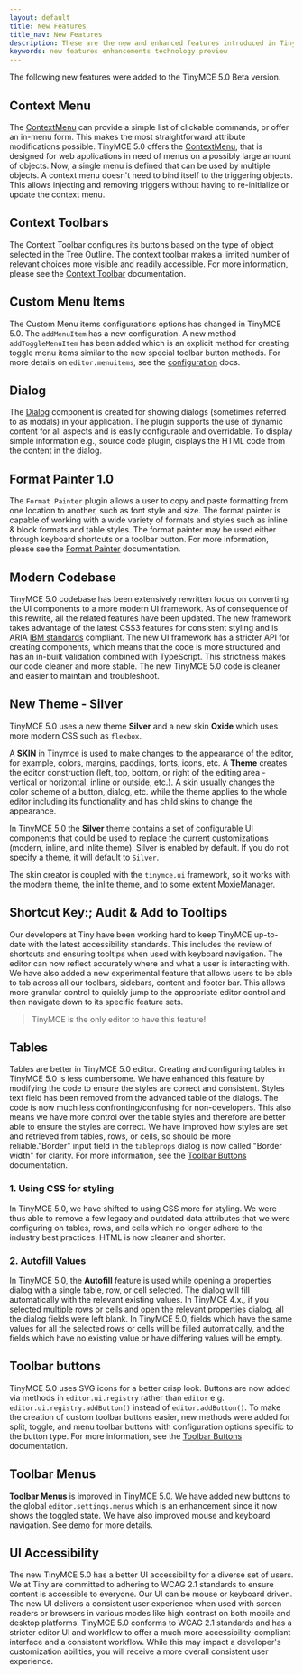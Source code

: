```yaml
---
layout: default
title: New Features
title_nav: New Features
description: These are the new and enhanced features introduced in TinyMCE 5.0.
keywords: new features enhancements technology preview
---
```


The following new features were added to the TinyMCE 5.0 Beta version.

## Context Menu

The [ContextMenu]({{site.baseurl}}/ui-elements/contextmenu/) can provide a simple list of clickable commands, or offer an in-menu form. This makes the most straightforward attribute modifications possible. TinyMCE 5.0 offers the [ContextMenu]({{site.baseurl}}/ui-elements/contextmenu/), that is designed for web applications in need of menus on a possibly large amount of objects. Now, a single menu is defined that can be used by multiple objects. A context menu doesn't need to bind itself to the triggering objects. This allows injecting and removing triggers without having to re-initialize or update the context menu.

## Context Toolbars

The Context Toolbar configures its buttons based on the type of object selected in the Tree Outline. The context toolbar makes a limited number of relevant choices more visible and readily accessible. For more information, please see the [Context Toolbar]({{site.baseurl}}/ui-elements/contexttoolbar/) documentation.

## Custom Menu Items

The Custom Menu items configurations options has changed in TinyMCE 5.0. The `addMenuItem` has a new configuration. A new method `addToggleMenuItem` has been added which is an explicit method for creating toggle menu items similar to the new special toolbar button methods. For more details on `editor.menuitems`, see the [configuration]({{site.baseurl}}/ui-elements/typesoftoolbarbuttons/#menunbspbutton) docs.

<!-- ### Custom Sidebars

* `editor.addSidebar`, Docs coming soon. -->

## Dialog

The [Dialog]({{site.baseurl}}/ui-elements/dialog/) component is created for showing dialogs (sometimes referred to as modals) in your application. The plugin supports the use of dynamic content for all aspects and is easily configurable and overridable. To display simple information e.g., source code plugin, displays the HTML code from the content in the dialog.

## Format Painter 1.0

The `Format Painter` plugin allows a user to copy and paste formatting from one location to another, such as font style and size. The format painter is capable of working with a wide variety of formats and styles such as inline & block formats and table styles.
The format painter may be used either through keyboard shortcuts or a toolbar button. For more information, please see the [Format Painter]({{site.baseurl}}/plugins/formatpainter/) documentation.

<!-- ## Icon Packs

- New Section [(DOC-161)](https://ephocks.atlassian.net/browse/DOC-161)

## Modernize default content in TinyMCE 5.0

- New Section [(DOC-162)](https://ephocks.atlassian.net/browse/DOC-162) -->

## Modern Codebase

TinyMCE 5.0 codebase has been extensively rewritten focus on converting the UI components to a more modern UI framework. As of consequence of this rewrite, all the related features have been updated. The new framework takes advantage of the latest CSS3 features for consistent styling and is ARIA [IBM standards](https://www.ibm.com/able/checklists.html) compliant. The new UI framework has a stricter API for creating components, which means that the code is more structured and has an in-built validation combined with TypeScript. This strictness makes our code cleaner and more stable. The new TinyMCE 5.0 code is cleaner and easier to maintain and troubleshoot.

## New Theme - Silver

TinyMCE  5.0 uses a new theme **Silver** and a new skin **Oxide** which uses more modern CSS such as `flexbox`.

A **SKIN** in Tinymce is used to make changes to the appearance of the editor, for example, colors, margins, paddings, fonts, icons, etc. A **Theme** creates the editor construction (left, top, bottom, or right of the editing area - vertical or horizontal, inline or outside, etc.). A skin usually changes the color scheme of a button, dialog, etc. while the theme applies to the whole editor including its functionality and has child skins to change the appearance.

In TinyMCE 5.0 the **Silver** theme contains a set of configurable UI components that could be used to replace the current customizations (modern, inline, and inlite theme). Silver is enabled by default. If you do not specify a theme, it will default to `Silver`.

The skin creator is coupled with the `tinymce.ui` framework, so it works with the modern theme, the inlite theme, and to some extent MoxieManager.

<!-- ## Permanent Pen 1.0

The Permanent Pen allows you to add comments or responses in emails or other Notes documents, without having to change the test color or style. You can highlight text in two ways - using a permanent pen or using a highlighter pen. You must be in a rich-text field to use permanent pen and highlighters.

The Permanent Pen enables you to add text in a different color, typeface and type style, or font than the default font settings so that it stands out from the rest of the document. This is especially useful for collaborative projects because each user can work ina different colored permanent pen; everyone can see who contributed to the document by the color of the text.

This feature is easier to use when you want to apply the same text formatting to noncontagious text that you have already typed, or when you are inserting new text into existing text such as comments. Permanent Pen only works in a rich text field such as the body of a message.

The Permanent Pen function is available in the toolbar. When you click the Permanent pen icon and begin typing, the input defaults to `Arial` `bold` font; font size `12` and font color `red`. To disable the Permanent Pen function, click the Permanent pen icon again.

You can click anywhere in the text field to use the Permanent Pen function. To change the text style while Permanent Pen is enabled, right-click to open the **Context** menu, then select **Permanent pen** properties to open the **Permanent pen** properties dialog. -->

## Shortcut Key:; Audit & Add to Tooltips

Our developers at Tiny have been working hard to keep TinyMCE up-to-date with the latest accessibility standards. This includes the review of shortcuts and ensuring tooltips when used with keyboard navigation.
The editor can now reflect accurately where and what a user is interacting with. We have also added a new experimental feature that allows users to be able to tab across all our toolbars, sidebars, content and footer bar. This allows more granular control to quickly jump to the appropriate editor control and then navigate down to its specific feature sets.

> TinyMCE is the only editor to have this feature!

## Tables

Tables are better in TinyMCE 5.0 editor. Creating and configuring tables in TinyMCE 5.0 is less cumbersome. We have enhanced this feature by modifying the code to ensure the styles are correct and consistent. Styles text field has been removed from the advanced table of the dialogs. The code is now much less confronting/confusing for non-developers. This also means we have more control over the table styles and therefore are better able to ensure the styles are correct. We have improved how styles are set and retrieved from tables, rows, or cells, so should be more reliable."Border" input field in the `tableprops` dialog is now called "Border width" for clarity. For more information, see the [Toolbar Buttons]({{site.baseurl}}/plugins/table/) documentation.

### 1. Using CSS for styling

In TinyMCE 5.0, we have shifted to using CSS more for styling. We were thus able to remove a few legacy and outdated data attributes that we were configuring on tables, rows, and cells which no longer adhere to the industry best practices. HTML is now cleaner and shorter.

### 2. Autofill Values

In TinyMCE 5.0, the **Autofill** feature is used while opening a properties dialog with a single table, row, or cell selected. The dialog will fill automatically with the relevant existing values. In TinyMCE 4.x., if you selected multiple rows or cells and open the relevant properties dialog, all the dialog fields were left blank. In TinyMCE 5.0, fields which have the same values for all the selected rows or cells will be filled automatically, and the fields which have no existing value or have differing values will be empty.

## Toolbar buttons

TinyMCE 5.0 uses SVG icons for a better crisp look. Buttons are now added via methods in `editor.ui.registry` rather than `editor` e.g. `editor.ui.registry.addButton()` instead of `editor.addButton()`. To make the creation of custom toolbar buttons easier, new methods were added for split, toggle, and menu toolbar buttons with configuration options specific to the button type.
For more information, see the [Toolbar Buttons]({{site.baseurl}}/ui-elements/toolbarbuttons/) documentation.

## Toolbar Menus

**Toolbar Menus** is improved in TinyMCE 5.0. We have added new buttons to the global `editor.settings.menus` which is an enhancement since it now shows the toggled state. We have also improved mouse and keyboard navigation. See [demo]({{site.baseurl}}/demo/custom-toolbar-menu-button/) for more details.

## UI Accessibility

The new TinyMCE 5.0 has a better UI accessibility for a diverse set of users. We at Tiny are committed to adhering to WCAG 2.1 standards to ensure content is accessible to everyone.
Our UI can be mouse or keyboard driven. The new UI delivers a consistent user experience when used with screen readers or browsers in various modes like high contrast on both mobile and desktop platforms.
TinyMCE 5.0 conforms to WCAG 2.1 standards and has a stricter editor UI and workflow to offer a much more accessibility-compliant interface and a consistent workflow. While this may impact a developer's customization abilities, you will receive a more overall consistent user experience.

<!-- ## UI Microcopy Audit

- New Section [(DOC-163)](https://ephocks.atlassian.net/browse/DOC-163) -->







